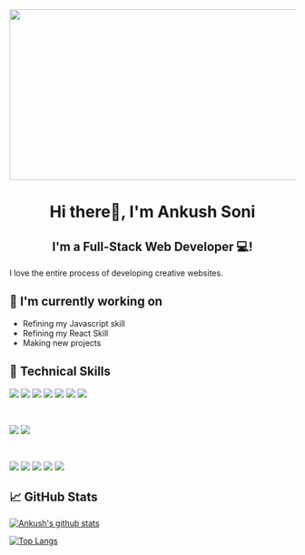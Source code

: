 
<!--
**Ankush2811/Ankush2811** is a ✨ _special_ ✨ repository because its `README.md` (this file) appears on your GitHub profile.

Here are some ideas to get you started:

- 🔭 I’m currently working on ...
- 🌱 I’m currently learning ...
- 👯 I’m looking to collaborate on ...
- 🤔 I’m looking for help with ...
- 💬 Ask me about ...
- 📫 How to reach me: ...
- ⚡ Fun fact: ...
-->

<div align="center">
  <img src="https://media3.giphy.com/media/h408T6Y5GfmXBKW62l/giphy.gif?cid=ecf05e47opjbt1rtd41con98nkbs40zpuwqsooe6nbug5zqe&ep=v1_gifs_search&rid=giphy.gif&ct=g" width="600" height="300"/>
</div>

<h1 align="center">
Hi there👋, I'm Ankush Soni
</h1>

<h2 align="center">
I'm a Full-Stack Web Developer 💻!
</h2> 

I love the entire process of developing creative websites. 

## 🔭 I'm currently working on

- Refining my Javascript skill
- Refining my React Skill
- Making new projects


## 💼 Technical Skills

![](https://img.shields.io/badge/Code-React-informational?style=flat&logo=react&color=61DAFB)
![](https://img.shields.io/badge/Code-NodeJS-informational?style=flat&logo=nodejs&color=336791)
![](https://img.shields.io/badge/Code-Typescript-informational?style=flat&logo=typescript&color=003B57)
![](https://img.shields.io/badge/Code-JavaScript-informational?style=flat&logo=JavaScript&color=F7DF1E)
![](https://img.shields.io/badge/Code-HTML5-informational?style=flat&logo=HTML5&color=E34F26)
![](https://img.shields.io/badge/Code-NestJS-informational?style=flat&logo=NestJs&color=336791)
![](https://img.shields.io/badge/Code-SQLite-informational?style=flat&logo=SQLite&color=003B57)

</br>

![](https://img.shields.io/badge/Style-CSS3-informational?style=flat&logo=CSS3&color=1572B6)
![](https://img.shields.io/badge/Style-styled--components-informational?style=flat&logo=styled-components&color=DB7093)


</br>

![](https://img.shields.io/badge/Tools-Figma-informational?style=flat&logo=Figma&color=F24E1E)
![](https://img.shields.io/badge/Tools-NPM-informational?style=flat&logo=NPM&color=CB3837)
![](https://img.shields.io/badge/Tools-Netlify-informational?style=flat&logo=netlify&color=00C7B7)
![](https://img.shields.io/badge/Tools-Git-informational?style=flat&logo=Git&color=F05032)
![](https://img.shields.io/badge/Tools-GitHub-informational?style=flat&logo=GitHub&color=181717)

## 📈 GitHub Stats 

[![Ankush's github stats](https://github-readme-stats.vercel.app/api?username=Ankush2811&theme=radical)](https://github.com/Ankush2811)

[![Top Langs](https://github-readme-stats.vercel.app/api/top-langs/?username=Ankush2811&layout=compact&theme=radical)](https://github.com/Ankush2811)




